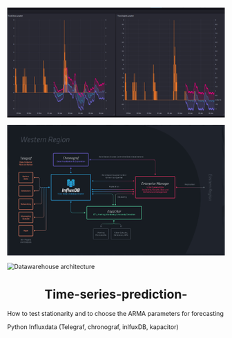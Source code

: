 

![Influxdata-Python-Time-series-prediction](Viz/linear_logistic_prophet.png "Legend")



![Influxdata architecture](Viz/InnoData-Architecture.png "Legend")

![Datawarehouse architecture](Viz/Dessin2.png "Legend")

<h1 align=center> Time-series-prediction-</h1>

How to test stationarity and to choose the ARMA parameters for forecasting 

Python 
Influxdata (Telegraf, chronograf, inlfuxDB, kapacitor)
